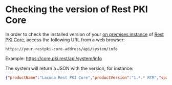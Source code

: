 ﻿# Checking the version of Rest PKI Core

In order to check the installed version of your [on premises instance](index.md) of [Rest PKI Core](../index.md),
access the following URL from a web browser:

```
https://your-restpki-core-address/api/system/info
```

Example: https://core.pki.rest/api/system/info

The system will return a JSON with the version, for instance:

```json
{"productName":"Lacuna Rest PKI Core","productVersion":"1.*.* RTM","spaVersion":"2.*.0","timestamp":"..."}
```
